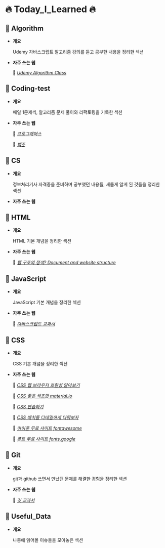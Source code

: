 🔥 Today_I_Learned 🔥
==============================


📍 Algorithm
------------

- **개요**

  Udemy 자바스크립트 알고리즘 강의를 듣고 공부한 내용을 정리한 섹션

- **자주 쓰는 웹**

  📎 <a href="https://www.udemy.com/ko/" target="_blank">_Udemy Algorithm Class_</a>
  
  
  
📍 Coding-test
--------------

- **개요**

  매일 1문제씩, 알고리즘 문제 풀이와 리팩토링을 기록한 섹션


- **자주 쓰는 웹**

  📎 <a href="https://programmers.co.kr/" target="_blank">_프로그래머스_</a>

  📎 <a href="https://solved.ac/problems/level" target="_blank">_백준_</a>



📍 CS
--

- **개요**

  정보처리기사 자격증을 준비하며 공부했던 내용들, 새롭게 알게 된 것들을 정리한 섹션

- **자주 쓰는 웹**



📍 HTML
----

- **개요**

  HTML 기본 개념을 정리한 섹션

- **자주 쓰는 웹**

  📎 <a href="https://developer.mozilla.org/en-US/docs/Learn/HTML/Introduction_to_HTML/Document_and_website_structure" target="_blank">_웹 구조의 정석? Document and website structure_</a>


📍 JavaScript
----------

- **개요**

  JavaScript 기본 개념을 정리한 섹션

- **자주 쓰는 웹**

  📎 <a href="https://developer.mozilla.org/ko/" target="_blank">_자바스크립트 교과서_</a>



📍 CSS
---

- **개요**

  CSS 기본 개념을 정리한 섹션

- **자주 쓰는 웹**

  📎 <a href="https://caniuse.com/" target="_blank">_CSS 웹 브라우저 호환성 알아보기_</a>
  
  📎 <a href="https://material.io/resources/color/#!/?view.left=0&view.right=0" target="_blank">_CSS 좋은 색조합 material.io_</a>
  
  📎 <a href="https://www.w3schools.com/css/css_background.asp" target="_blank">_CSS 연습하기_</a>
  
  📎 <a href="https://css-tricks.com/snippets/css/a-guide-to-flexbox/" target="_blank">_CSS 배치를 디테일하게 다뤄보자_</a>
  
  📎 <a href="https://fontawesome.com/account" target="_blank">_아이콘 무료 사이트 fontawesome_</a>
  
  📎 <a href="https://fonts.google.com/" target="_blank">_폰트 무료 사이트 fonts.google_</a>
 



📍 Git
---

- **개요**

  git과 github 쓰면서 만났던 문제를 해결한 경험을 정리한 섹션

- **자주 쓰는 웹**

  📎 <a href="https://git-scm.com/" target="_blank">_깃 교과서_</a>




📍 Useful_Data
-----------

- **개요**

  나중에 읽어볼 이슈들을 모아놓은 섹션
